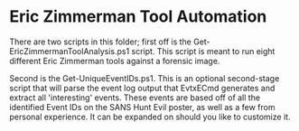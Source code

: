 # Eric Zimmerman Tool Automation

There are two scripts in this folder; first off is the Get-EricZimmermanToolAnalysis.ps1 script. This script is meant to run eight different Eric Zimmerman tools against a forensic image.

Second is the Get-UniqueEventIDs.ps1. This is an optional second-stage script that will parse the event log output that EvtxECmd generates and extract all 'interesting' events.
These events are based off of all the identified Event IDs on the SANS Hunt Evil poster, as well as a few from personal experience.
It can be expanded on should you like to customize it.